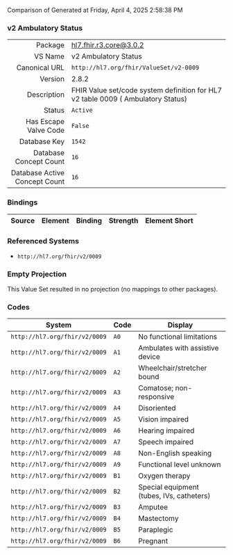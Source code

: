 Comparison of 
Generated at Friday, April 4, 2025 2:58:38 PM

### v2 Ambulatory Status

|      |     |
| ---: | --- |
| Package | hl7.fhir.r3.core@3.0.2 |
| VS Name | v2 Ambulatory Status |
| Canonical URL | `http://hl7.org/fhir/ValueSet/v2-0009` |
| Version | 2.8.2 |
| Description | FHIR Value set/code system definition for HL7 v2 table 0009 ( Ambulatory Status) |
| Status | `Active` |
| Has Escape Valve Code | `False` |
| Database Key | `1542` |
| Database Concept Count | `16` |
| Database Active Concept Count | `16` |
### Bindings

| Source | Element | Binding | Strength | Element Short |
| ------ | ------- | ------- | -------- | ------------- |

### Referenced Systems

* `http://hl7.org/fhir/v2/0009`
### Empty Projection

This Value Set resulted in no projection (no mappings to other packages).

### Codes

| System | Code | Display |
| ------ | ---- | ------- |
| `http://hl7.org/fhir/v2/0009` | `A0` | No functional limitations |
| `http://hl7.org/fhir/v2/0009` | `A1` | Ambulates with assistive device |
| `http://hl7.org/fhir/v2/0009` | `A2` | Wheelchair/stretcher bound |
| `http://hl7.org/fhir/v2/0009` | `A3` | Comatose; non-responsive |
| `http://hl7.org/fhir/v2/0009` | `A4` | Disoriented |
| `http://hl7.org/fhir/v2/0009` | `A5` | Vision impaired |
| `http://hl7.org/fhir/v2/0009` | `A6` | Hearing impaired |
| `http://hl7.org/fhir/v2/0009` | `A7` | Speech impaired |
| `http://hl7.org/fhir/v2/0009` | `A8` | Non-English speaking |
| `http://hl7.org/fhir/v2/0009` | `A9` | Functional level unknown |
| `http://hl7.org/fhir/v2/0009` | `B1` | Oxygen therapy |
| `http://hl7.org/fhir/v2/0009` | `B2` | Special equipment (tubes, IVs, catheters) |
| `http://hl7.org/fhir/v2/0009` | `B3` | Amputee |
| `http://hl7.org/fhir/v2/0009` | `B4` | Mastectomy |
| `http://hl7.org/fhir/v2/0009` | `B5` | Paraplegic |
| `http://hl7.org/fhir/v2/0009` | `B6` | Pregnant |
